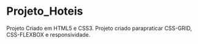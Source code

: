 # Projeto_Hoteis
Projeto Criado em HTML5 e CSS3.
Projeto criado parapraticar CSS-GRID, CSS-FLEXBOX e responsividade.
